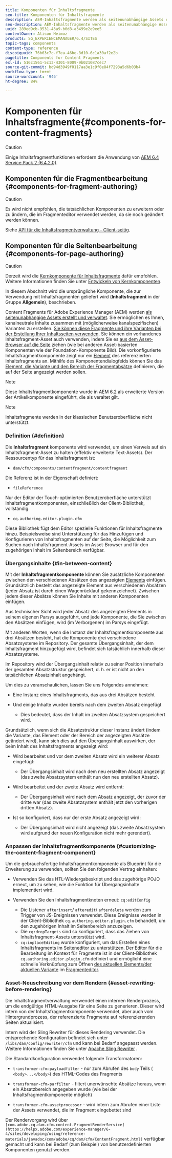 ```yaml
---
title: Komponenten für Inhaltsfragmente
seo-title: Komponenten für Inhaltsfragmente
description: AEM-Inhaltsfragmente werden als seitenunabhängige Assets erstellt und verwaltet.
seo-description: AEM-Inhaltsfragmente werden als seitenunabhängige Assets erstellt und verwaltet.
uuid: 289ed9cb-9531-43a9-b0d8-a3499e2e9ee5
contentOwner: Alison Heimoz
products: SG_EXPERIENCEMANAGER/6.4/SITES
topic-tags: components
content-type: reference
discoiquuid: 76b63c7c-f7ea-46be-8d10-6c1a30af2e2b
pagetitle: Components for Content Fragments
exl-id: 516c1561-5c13-4301-8009-9b021087cec7
source-git-commit: bd94d3949f0117aa3e1c9f0e84f7293a5d6b03b4
workflow-type: tm+mt
source-wordcount: '946'
ht-degree: 84%

---
```


# Komponenten für Inhaltsfragmente{#components-for-content-fragments}

>[!CAUTION]
>
>Einige Inhaltsfragmentfunktionen erfordern die Anwendung von [AEM 6.4 Service Pack 2 (6.4.2.0)](/help/release-notes/sp-release-notes.md).

## Komponenten für die Fragmentbearbeitung {#components-for-fragment-authoring}

>[!CAUTION]
>
>Es wird nicht empfohlen, die tatsächlichen Komponenten zu erweitern oder zu ändern, die im Fragmenteditor verwendet werden, da sie noch geändert werden können.

Siehe [API für die Inhaltsfragmentverwaltung - Client-seitig](/help/sites-developing/customizing-content-fragments.md#the-content-fragment-management-api-client-side).

## Komponenten für die Seitenbearbeitung {#components-for-page-authoring}

>[!CAUTION]
>
>Derzeit wird die [Kernkomponente für Inhaltsfragmente](https://helpx.adobe.com/experience-manager/core-components/using/content-fragment-component.html) dafür empfohlen. Weitere Informationen finden Sie unter [Entwickeln von Kernkomponenten](https://helpx.adobe.com/experience-manager/core-components/using/developing.html).
>
>In diesem Abschnitt wird die ursprüngliche Komponente, die zur Verwendung mit Inhaltsfragmenten geliefert wird (**Inhaltsfragment** in der Gruppe **Allgemein**), beschrieben.

Content Fragments für Adobe Experience Manager (AEM) werden [als seitenunabhängige Assets erstellt und verwaltet](/help/assets/content-fragments.md). Sie ermöglichen es Ihnen, kanalneutrale Inhalte zusammen mit (möglicherweise kanalspezifischen) Varianten zu erstellen. [Sie können diese Fragmente und ihre Varianten bei der Erstellung Ihrer Inhaltsseiten verwenden](/help/sites-authoring/content-fragments.md). Sie können ein vorhandenes Inhaltsfragment-Asset auch verwenden, indem Sie es [aus dem Asset-Browser auf die Seite](/help/sites-authoring/content-fragments.md#adding-a-content-fragment-to-your-page) ziehen (wie bei anderen Asset-basierten Komponenten wie der Foundation-Komponente Bild). Die vorkonfigurierte Inhaltsfragmentkomponente zeigt nur ein [Element](/help/assets/content-fragments.md#constituent-parts-of-a-content-fragment) des referenzierten Inhaltsfragments an. Mithilfe des Komponentendialogfelds können Sie das [Element, die Variante und den Bereich der Fragmentabsätze](/help/assets/content-fragments.md#constituent-parts-of-a-content-fragment) definieren, die auf der Seite angezeigt werden sollen.

>[!NOTE]
>
>Diese Inhaltsfragmentkomponente wurde in AEM 6.2 als erweiterte Version der Artikelkomponente eingeführt, die als veraltet gilt.

>[!NOTE]
>
>Inhaltsfragmente werden in der klassischen Benutzeroberfläche nicht unterstützt.

### Definition {#definition}

Die **Inhaltsfragment** komponente wird verwendet, um einen Verweis auf ein Inhaltsfragment-Asset zu halten (effektiv erweiterte Text-Assets). Der Ressourcentyp für das Inhaltsfragment ist:

* `dam/cfm/components/contentfragment/contentfragment`

Die Referenz ist in der Eigenschaft definiert:

* `fileReference`

Nur der Editor der Touch-optimierten Benutzeroberfläche unterstützt Inhaltsfragmentkomponenten, einschließlich der Client-Bibliothek, vollständig:

* `cq.authoring.editor.plugin.cfm`

Diese Bibliothek fügt dem Editor spezielle Funktionen für Inhaltsfragmente hinzu. Beispielsweise sind Unterstützung für das Hinzufügen und Konfigurieren von Inhaltsfragmenten auf der Seite, die Möglichkeit zum Suchen nach Inhaltsfragment-Assets im Asset-Browser und für den zugehörigen Inhalt im Seitenbereich verfügbar.

### Übergangsinhalte   {#in-between-content}

Mit der **Inhaltsfragmentkomponente** können Sie zusätzliche Komponenten zwischen den verschiedenen Absätzen des angezeigten [Elements](/help/assets/content-fragments.md#constituent-parts-of-a-content-fragment) einfügen. Grundsätzlich besteht das angezeigte Element aus verschiedenen Absätzen (jeder Absatz ist durch einen Wagenrücklauf gekennzeichnet). Zwischen jedem dieser Absätze können Sie Inhalte mit anderen Komponenten einfügen.

Aus technischer Sicht wird jeder Absatz des angezeigten Elements in seinem eigenen Parsys ausgeführt, und jede Komponente, die Sie zwischen den Absätzen einfügen, wird (im Verborgenen) im Parsys eingefügt.

Mit anderen Worten, wenn die Instanz der Inhaltsfragmentkomponente aus drei Absätzen besteht, hat die Komponente drei verschiedene Absatzsysteme im Repository. Der gesamte Übergangsinhalt, der dem Inhaltsfragment hinzugefügt wird, befindet sich tatsächlich innerhalb dieser Absatzsysteme.

Im Repository wird der Übergangsinhalt relativ zu seiner Position innerhalb der gesamten Absatzstruktur gespeichert, d. h. er ist nicht an den tatsächlichen Absatzinhalt angehängt.

Um dies zu veranschaulichen, lassen Sie uns Folgendes annehmen:

* Eine Instanz eines Inhaltsfragments, das aus drei Absätzen besteht
* Und einige Inhalte wurden bereits nach dem zweiten Absatz eingefügt

   * Dies bedeutet, dass der Inhalt im zweiten Absatzsystem gespeichert wird.

Grundsätzlich, wenn sich die Absatzstruktur dieser Instanz ändert (indem die Variante, das Element oder der Bereich der angezeigten Absätze geändert wird), kann sich dies auf den Übergangsinhalt auswirken, der beim Inhalt des Inhaltsfragments angezeigt wird:

* Wird bearbeitet und vor dem zweiten Absatz wird ein weiterer Absatz eingefügt:

   * Der Übergangsinhalt wird nach dem neu erstellten Absatz angezeigt (das zweite Absatzsystem enthält nun den neu erstellten Absatz).

* Wird bearbeitet und der zweite Absatz wird entfernt:

   * Der Übergangsinhalt wird nach dem Absatz angezeigt, der zuvor der dritte war (das zweite Absatzsystem enthält jetzt den vorherigen dritten Absatz).

* Ist so konfiguriert, dass nur der erste Absatz angezeigt wird:

   * Der Übergangsinhalt wird nicht angezeigt (das zweite Absatzsystem wird aufgrund der neuen Konfiguration nicht mehr gerendert).

### Anpassen der Inhaltsfragmentkomponente  {#customizing-the-content-fragment-component}

Um die gebrauchsfertige Inhaltsfragmentkomponente als Blueprint für die Erweiterung zu verwenden, sollten Sie den folgenden Vertrag einhalten:

* Verwenden Sie das HTL-Wiedergabeskript und das zugehörige POJO erneut, um zu sehen, wie die Funktion für Übergangsinhalte implementiert wird.
* Verwenden Sie den Inhaltsfragmentknoten erneut: `cq:editConfig`

   * Die Listener `afterinsert`/ `afteredit`/ `afterdelete` werden zum Trigger von JS-Ereignissen verwendet. Diese Ereignisse werden in der Client-Bibliothek `cq.authoring.editor.plugin.cfm` behandelt, um den zugehörigen Inhalt im Seitenbereich anzuzeigen.
   * Die `cq:dropTargets` sind so konfiguriert, dass das Ziehen von Inhaltsfragment-Assets unterstützt wird.
   * `cq:inplaceEditing` wurde konfiguriert, um das Erstellen eines Inhaltsfragments im Seiteneditor zu unterstützen. Der Editor für die Bearbeitung im Kontext für Fragmente ist in der Client-Bibliothek `cq.authoring.editor.plugin.cfm` definiert und ermöglicht eine schnelle Verknüpfung zum Öffnen [des aktuellen Elements/der aktuellen Variante](/help/assets/content-fragments.md#constituent-parts-of-a-content-fragment) im [Fragmenteditor](/help/assets/content-fragments-variations.md).

### Asset-Neuschreibung vor dem Rendern {#asset-rewriting-before-rendering}

Die Inhaltsfragmentverwaltung verwendet einen internen Renderprozess, um die endgültige HTML-Ausgabe für eine Seite zu generieren. Dieser wird intern von der Inhaltsfragmentkomponente verwendet, aber auch vom Hintergrundprozess, der referenzierte Fragmente auf referenzierenden Seiten aktualisiert.

Intern wird der Sling Rewriter für dieses Rendering verwendet. Die entsprechende Konfiguration befindet sich unter `/libs/dam/config/rewriter/cfm` und kann bei Bedarf angepasst werden. Weitere Informationen finden Sie unter [Apache Sling Rewriter](https://sling.apache.org/documentation/bundles/output-rewriting-pipelines-org-apache-sling-rewriter.html) .

Die Standardkonfiguration verwendet folgende Transformatoren:

* `transformer-cfm-payloadfilter` - nur zum Abrufen des  `body` Teils (  `<body>...</body>`) des HTML-Codes des Fragments

* `transformer-cfm-parfilter` - filtert unerwünschte Absätze heraus, wenn ein Absatzbereich angegeben wurde (wie bei der Inhaltsfragmentkomponente möglich)
* `transformer-cfm-assetprocessor` - wird intern zum Abrufen einer Liste der Assets verwendet, die im Fragment eingebettet sind

Der Rendervorgang wird über ` [com.adobe.cq.dam.cfm.content.FragmentRenderService](https://helpx.adobe.com/experience-manager/6-4/sites/developing/using/reference-materials/javadoc/com/adobe/cq/dam/cfm/ContentFragment.html)` verfügbar gemacht und kann bei Bedarf (zum Beispiel) von benutzerdefinierten Komponenten genutzt werden.
